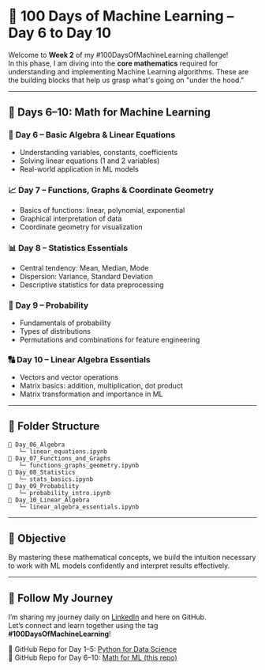 # 📘 100 Days of Machine Learning – Day 6 to Day 10

Welcome to **Week 2** of my #100DaysOfMachineLearning challenge!  
In this phase, I am diving into the **core mathematics** required for understanding and implementing Machine Learning algorithms. These are the building blocks that help us grasp what's going on "under the hood."

---

## 📅 Days 6–10: Math for Machine Learning

### 🔢 **Day 6 – Basic Algebra & Linear Equations**
- Understanding variables, constants, coefficients
- Solving linear equations (1 and 2 variables)
- Real-world application in ML models

### 📈 **Day 7 – Functions, Graphs & Coordinate Geometry**
- Basics of functions: linear, polynomial, exponential
- Graphical interpretation of data
- Coordinate geometry for visualization

### 📊 **Day 8 – Statistics Essentials**
- Central tendency: Mean, Median, Mode
- Dispersion: Variance, Standard Deviation
- Descriptive statistics for data preprocessing

### 🎲 **Day 9 – Probability**
- Fundamentals of probability
- Types of distributions
- Permutations and combinations for feature engineering

### 🔠 **Day 10 – Linear Algebra Essentials**
- Vectors and vector operations
- Matrix basics: addition, multiplication, dot product
- Matrix transformation and importance in ML

---

## 📁 Folder Structure

```
📂 Day_06_Algebra
   └─ linear_equations.ipynb
📂 Day_07_Functions_and_Graphs
   └─ functions_graphs_geometry.ipynb
📂 Day_08_Statistics
   └─ stats_basics.ipynb
📂 Day_09_Probability
   └─ probability_intro.ipynb
📂 Day_10_Linear_Algebra
   └─ linear_algebra_essentials.ipynb
```

---

## 🎯 Objective

By mastering these mathematical concepts, we build the intuition necessary to work with ML models confidently and interpret results effectively.

---

## 🔗 Follow My Journey

I’m sharing my journey daily on [LinkedIn]([https://linkedin.com](https://www.linkedin.com/in/uzma-khatun-88b990334/)) and here on GitHub.  
Let’s connect and learn together using the tag **#100DaysOfMachineLearning**!  

📌 GitHub Repo for Day 1–5: [Python for Data Science](https://github.com/yourusername/100DaysML-Day1-5)  
📌 GitHub Repo for Day 6–10: [Math for ML (this repo)](https://github.com/yourusername/100DaysML-Day6-10)
